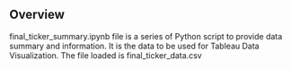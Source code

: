 ## Overview 

final_ticker_summary.ipynb file is a series of Python script to provide data summary and information. It is the data to be used for Tableau Data Visualization. The file loaded is final_ticker_data.csv


![]()


![]()


![]()


![]()


